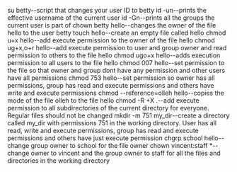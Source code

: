 su betty--script that changes your user ID to betty
id -un--prints the effective username of the current user
id -Gn--prints all the groups the current user is part of
chown betty hello--changes the owner of the file hello to the user betty
touch hello--create an empty file called hello
chmod u+x hello--add execute permission to the owner of the file hello
chmod ug+x,o+r hello--add execute permission to user and group owner and read permission to others to the file hello
chmod ugo+x hello--adds execution permission to all users to the file hello
chmod 007 hello--set permission to the file so that owner and group dont have any permission and other users have all permissions
chmod 753 hello--set permission so owner has all permissions, group has read and execute permissions and others have write and execute permissions
chmod --reference=olleh hello--copies the mode of the file olleh to the file hello
chmod -R +X .--add execute permission to all subdirectories of the current directory for everyone. Regular files should not be changed
mkdir -m 751 my_dir--create a directory called my_dir with permissions 751 in the working directory. User has all read, write and execute permissions, group has read and execute permissions and others have just execute permission
chgrp school hello--change group owner to school for the file owner
chown vincent:staff *--change owner to vincent and the group owner to staff for all the files and directories in the working directory